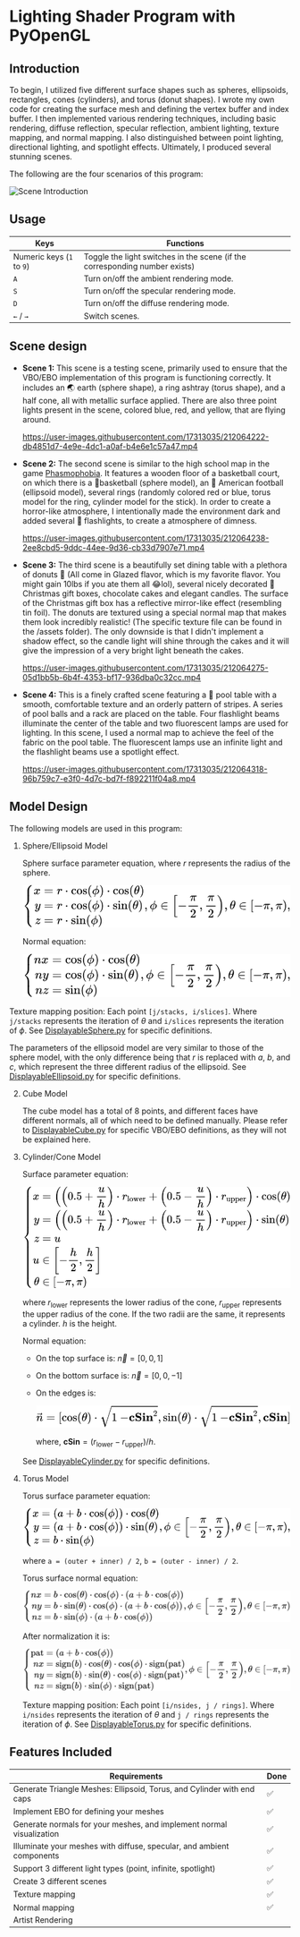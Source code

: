 # Lighting Shader Program with PyOpenGL

## Introduction

To begin, I utilized five different surface shapes such as spheres, ellipsoids, rectangles, cones (cylinders), and torus (donut shapes). I wrote my own code for creating the surface mesh and defining the vertex buffer and index buffer. I then implemented various rendering techniques, including basic rendering, diffuse reflection, specular reflection, ambient lighting, texture mapping, and normal mapping. I also distinguished between point lighting, directional lighting, and spotlight effects. Ultimately, I produced several stunning scenes.

The following are the four scenarios of this program:

![Scene Introduction](image/scene_intro.gif)

## Usage

| Keys                      | Functions                                                    |
| ------------------------- | ------------------------------------------------------------ |
| Numeric keys (`1` to `9`) | Toggle the light switches in the scene (if the corresponding number exists) |
| `A`                       | Turn on/off the ambient rendering mode.                      |
| `S`                       | Turn on/off the specular rendering mode.                     |
| `D`                       | Turn on/off the diffuse rendering mode.                      |
| `←` / `→`                 | Switch scenes.                                               |

## Scene design

*   **Scene 1:** This scene is a testing scene, primarily used to ensure that the VBO/EBO implementation of this program is functioning correctly. It includes an 🌏 earth (sphere shape), a ring ashtray (torus shape), and a half cone, all with metallic surface applied. There are also three point lights present in the scene, colored blue, red, and yellow, that are flying around.

    https://user-images.githubusercontent.com/17313035/212064222-db4851d7-4e9e-4dc1-a0af-b4e6e1c57a47.mp4

*   **Scene 2:** The second scene is similar to the high school map in the game [Phasmophobia](https://web.archive.org/web/20230109084122/https://kineticgames.co.uk/). It features a wooden floor of a basketball court, on which there is a 🏀basketball (sphere model), an 🏈 American football (ellipsoid model), several rings (randomly colored red or blue, torus model for the ring, cylinder model for the stick). In order to create a horror-like atmosphere, I intentionally made the environment dark and added several 🔦 flashlights, to create a atmosphere of dimness.

    https://user-images.githubusercontent.com/17313035/212064238-2ee8cbd5-9ddc-44ee-9d36-cb33d7907e71.mp4

*   **Scene 3:** The third scene is a beautifully set dining table with a plethora of donuts 🥯 (All come in Glazed flavor, which is my favorite flavor. You might gain 10lbs if you ate them all 😂lol), several nicely decorated 🎁 Christmas gift boxes, chocolate cakes and elegant candles. The surface of the Christmas gift box has a reflective mirror-like effect (resembling tin foil). The donuts are textured using a special normal map that makes them look incredibly realistic! (The specific texture file can be found in the /assets folder). The only downside is that I didn't implement a shadow effect, so the candle light will shine through the cakes and it will give the impression of a very bright light beneath the cakes.

    https://user-images.githubusercontent.com/17313035/212064275-05d1bb5b-6b4f-4353-bf17-936dba0c32cc.mp4

*   **Scene 4:** This is a finely crafted scene featuring a 🎱 pool table with a smooth, comfortable texture and an orderly pattern of stripes. A series of pool balls and a rack are placed on the table. Four flashlight beams illuminate the center of the table and two fluorescent lamps are used for lighting. In this scene, I used a normal map to achieve the feel of the fabric on the pool table. The fluorescent lamps use an infinite light and the flashlight beams use a spotlight effect.

    https://user-images.githubusercontent.com/17313035/212064318-96b759c7-e3f0-4d7c-bd7f-f892211f04a8.mp4

## Model Design

The following models are used in this program:

1. Sphere/Ellipsoid Model

   Sphere surface parameter equation, where $r$ represents the radius of the sphere.

   ![sphere_eqn](image/sphere_eqn.svg)
   
   <!--$$
   \left \{
   \begin{aligned}
   x &= r \cdot \cos(\phi) \cdot \cos (\theta) \\
   y &= r \cdot \cos(\phi) \cdot \sin (\theta) \\
   z &= r \cdot \sin(\phi) \\
   \end{aligned}
   \right.,
   \phi \in \left[-\frac{\pi}{2}, \frac{\pi}{2}\right),
   \theta \in \left[-\pi, \pi\right),
   $$-->

   Normal equation:

   ![sphere_norm](image/sphere_norm.svg)
   

<!--$$
   \left \{
   \begin{aligned}
   nx &= \cos(\phi) \cdot \cos (\theta) \\
   ny &= \cos(\phi) \cdot \sin (\theta) \\
   nz &= \sin(\phi) \\
   \end{aligned}
   \right.,
   \phi \in \left[-\frac{\pi}{2}, \frac{\pi}{2}\right),
   \theta \in \left[-\pi, \pi\right),
$$-->

   Texture mapping position: Each point `[j/stacks, i/slices]`. Where `j/stacks` represents the iteration of $\theta$ and `i/slices` represents the iteration of $\phi$. See [DisplayableSphere.py](DisplayableSphere.py) for specific definitions.

   The parameters of the ellipsoid model are very similar to those of the sphere model, with the only difference being that $r$ is replaced with $a$, $b$, and $c$, which represent the three different radius of the ellipsoid. See [DisplayableEllipsoid.py](DisplayableEllipsoid.py) for specific definitions.

2. Cube Model

   The cube model has a total of 8 points, and different faces have different normals, all of which need to be defined manually. Please refer to [DisplayableCube.py](DisplayableCube.py) for specific VBO/EBO definitions, as they will not be explained here.

3. Cylinder/Cone Model

   Surface parameter equation:

   <!--$$
   \newcommand{\low}{{r_{\mathrm{lower}}}}
   \newcommand{\upp}{{r_{\mathrm{upper}}}}
   \left \{
   \begin{aligned}
   x &= \left(\left(0.5 + \frac{u}{h}\right) · \low + \left(0.5 - \frac{u}{h}\right) · \upp \right) · \cos(\theta) \\
   y &= \left(\left(0.5 + \frac{u}{h}\right) · \low + \left(0.5 - \frac{u}{h}\right) · \upp \right) · \sin(\theta) \\
   z &= u \\
   u &\in \left[-\frac{h}{2}, \frac{h}{2}\right] \\
   \theta &\in \left[-\pi, \pi\right)
   \end{aligned}
   \right.
   $$-->
   
   ![](image/cylinder_eqn.svg)

   where $r_{\mathrm{lower}}$ represents the lower radius of the cone, $r_{\mathrm{upper}}$ represents the upper radius of the cone. If the two radii are the same, it represents a cylinder. $h$ is the height.

   Normal equation:

   - On the top surface is: $\vec{n}=[0, 0, 1]$

   - On the bottom surface is: $\vec{n}=[0, 0, -1]$

   - On the edges is:
     <!--$$
     \newcommand{\csin}{{\mathbf{cSin}}}
     \vec{n}=[\cos(\theta) · \sqrt{1 - \csin^2}, \sin(\theta) · \sqrt{1 - \csin^2}, \csin]
     $$-->
     
     ![](image/cylinder_norm.svg)
     
     where, $\mathbf{cSin} = (r_{\mathrm{lower}} - r_{\mathrm{upper}}) / h$.
     

   See [DisplayableCylinder.py](DisplayableCylinder.py) for specific definitions.

4. Torus Model

   Torus surface parameter equation:
   
   <!--$$
   \left \{
   \begin{aligned}
   x &= (a + b \cdot \cos(\phi)) \cdot \cos (\theta) \\
   y &= (a + b \cdot \cos(\phi)) \cdot \sin (\theta) \\
   z &= b \cdot \sin(\phi) \\
   \end{aligned}
   \right.,
   \phi \in \left[-\frac{\pi}{2}, \frac{\pi}{2}\right),
   \theta \in \left[-\pi, \pi\right),
   $$-->
   
   ![](image/torus_eqn.svg)
   
   where `a = (outer + inner) / 2`, `b = (outer - inner) / 2`.

   Torus surface normal equation:

   <!--$$
   \left \{
   \begin{aligned}
   nx &= b · \cos(\theta) · \cos(\phi) · (a + b · \cos(\phi)) \\
   ny &= b · \sin(\theta) · \cos(\phi) · (a + b · \cos(\phi)) \\
   nz &= b · \sin(\phi) · (a + b · \cos(\phi)) \\
   \end{aligned}
   \right.,
   \phi \in \left[-\frac{\pi}{2}, \frac{\pi}{2}\right),
   \theta \in \left[-\pi, \pi\right)
   $$-->
   
   ![](image/torus_norm.svg)

   After normalization it is:

   <!--$$
   \DeclareMathOperator{\sign}{sign}
   \DeclareMathOperator{\pat}{pat}
   \left \{
   \begin{aligned}
   \pat &= (a + b · \cos(\phi))\\
   nx &= \sign(b) · \cos(\theta) · \cos(\phi) · \sign(\pat) \\
   ny &= \sign(b) · \sin(\theta) · \cos(\phi) · \sign(\pat) \\
   nz &= \sign(b) · \sin(\phi) · \sign(\pat) \\
   \end{aligned}
   \right.,
   \phi \in \left[-\frac{\pi}{2}, \frac{\pi}{2}\right),
   \theta \in \left[-\pi, \pi\right)
   $$-->
   
   ![](image/torus_norm2.svg)

   Texture mapping position: Each point `[i/nsides, j / rings]`. Where `i/nsides` represents the iteration of $\theta$ and `j / rings` represents the iteration of $\phi$. See [DisplayableTorus.py](https://chat.openai.com/DisplayableTorus.py) for specific definitions.

## Features Included

| Requirements                                                           | Done |
| ---------------------------------------------------------------------- | ---- |
| Generate Triangle Meshes: Ellipsoid, Torus, and Cylinder with end caps | ✅    |
| Implement EBO for defining your meshes                                 | ✅    |
| Generate normals for your meshes, and implement normal visualization   | ✅    |
| Illuminate your meshes with diffuse, specular, and ambient components  | ✅    |
| Support 3 different light types (point, infinite, spotlight)           | ✅    |
| Create 3 different scenes                                              | ✅    |
| Texture mapping                                                        | ✅    |
| Normal mapping                                                         | ✅    |
| Artist Rendering                                                       |      |
